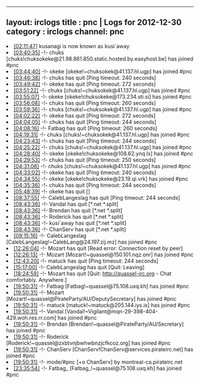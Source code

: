 
---
layout: irclogs
title : pnc | Logs for 2012-12-30
category : irclogs
channel: pnc
---
<li class="logitem"><a href="#02:11:47" name="02:11:47" class="time">[02:11:47]</a> <span class="nick">kusanagi</span> is now known as <span class="nick">kusi`away</span> </li>
<li class="logitem"><a href="#03:40:35" name="03:40:35" class="time">[03:40:35]</a> -!- <span class="join">chuks</span> [chuks!chuksokeke@21.98.861.850.static.hosted.by.easyhost.be] has joined #pnc </li>
<li class="logitem"><a href="#03:44:40" name="03:44:40" class="time">[03:44:40]</a> -!- <span class="join">okeke</span> [okeke!~chuksokek@41.137.hl.ugp] has joined #pnc </li>
<li class="logitem"><a href="#03:46:38" name="03:46:38" class="time">[03:46:38]</a> -!- <span class="quit">chuks</span> has quit [Ping timeout: 240 seconds] </li>
<li class="logitem"><a href="#03:49:42" name="03:49:42" class="time">[03:49:42]</a> -!- <span class="quit">okeke</span> has quit [Ping timeout: 272 seconds] </li>
<li class="logitem"><a href="#03:51:22" name="03:51:22" class="time">[03:51:22]</a> -!- <span class="join">chuks</span> [chuks!~chuksokek@41.137.hl.ugp] has joined #pnc </li>
<li class="logitem"><a href="#03:55:07" name="03:55:07" class="time">[03:55:07]</a> -!- <span class="join">okeke</span> [okeke!chuksokeke@173.234.sti.si] has joined #pnc </li>
<li class="logitem"><a href="#03:56:08" name="03:56:08" class="time">[03:56:08]</a> -!- <span class="quit">chuks</span> has quit [Ping timeout: 260 seconds] </li>
<li class="logitem"><a href="#03:59:36" name="03:59:36" class="time">[03:59:36]</a> -!- <span class="join">chuks</span> [chuks!~chuksokek@41.137.hl.ugp] has joined #pnc </li>
<li class="logitem"><a href="#04:02:22" name="04:02:22" class="time">[04:02:22]</a> -!- <span class="quit">okeke</span> has quit [Ping timeout: 272 seconds] </li>
<li class="logitem"><a href="#04:04:05" name="04:04:05" class="time">[04:04:05]</a> -!- <span class="quit">chuks</span> has quit [Ping timeout: 244 seconds] </li>
<li class="logitem"><a href="#04:08:16" name="04:08:16" class="time">[04:08:16]</a> -!- <span class="quit">Fatbag</span> has quit [Ping timeout: 260 seconds] </li>
<li class="logitem"><a href="#04:19:31" name="04:19:31" class="time">[04:19:31]</a> -!- <span class="join">chuks</span> [chuks!~chuksokek@41.137.hl.ugp] has joined #pnc </li>
<li class="logitem"><a href="#04:23:43" name="04:23:43" class="time">[04:23:43]</a> -!- <span class="quit">chuks</span> has quit [Ping timeout: 244 seconds] </li>
<li class="logitem"><a href="#04:25:22" name="04:25:22" class="time">[04:25:22]</a> -!- <span class="join">chuks</span> [chuks!~chuksokek@41.137.hl.ugp] has joined #pnc </li>
<li class="logitem"><a href="#04:28:40" name="04:28:40" class="time">[04:28:40]</a> -!- <span class="join">okeke</span> [okeke!chuksokeke@108.62.ynq.lx] has joined #pnc </li>
<li class="logitem"><a href="#04:29:53" name="04:29:53" class="time">[04:29:53]</a> -!- <span class="quit">chuks</span> has quit [Ping timeout: 250 seconds] </li>
<li class="logitem"><a href="#04:31:06" name="04:31:06" class="time">[04:31:06]</a> -!- <span class="join">chuks</span> [chuks!~chuksokek@41.137.hl.ugp] has joined #pnc </li>
<li class="logitem"><a href="#04:33:02" name="04:33:02" class="time">[04:33:02]</a> -!- <span class="quit">okeke</span> has quit [Ping timeout: 240 seconds] </li>
<li class="logitem"><a href="#04:34:55" name="04:34:55" class="time">[04:34:55]</a> -!- <span class="join">okeke</span> [okeke!chuksokeke@23.19.qi.vrk] has joined #pnc </li>
<li class="logitem"><a href="#04:35:36" name="04:35:36" class="time">[04:35:36]</a> -!- <span class="quit">chuks</span> has quit [Ping timeout: 244 seconds] </li>
<li class="logitem"><a href="#05:48:39" name="05:48:39" class="time">[05:48:39]</a> -!- <span class="quit">okeke</span> has quit [] </li>
<li class="logitem"><a href="#08:37:55" name="08:37:55" class="time">[08:37:55]</a> -!- <span class="quit">CalebLangeslag</span> has quit [Ping timeout: 244 seconds] </li>
<li class="logitem"><a href="#08:43:36" name="08:43:36" class="time">[08:43:36]</a> -!- <span class="quit">Vandal</span> has quit [*.net *.split] </li>
<li class="logitem"><a href="#08:43:36" name="08:43:36" class="time">[08:43:36]</a> -!- <span class="quit">Brendan</span> has quit [*.net *.split] </li>
<li class="logitem"><a href="#08:43:36" name="08:43:36" class="time">[08:43:36]</a> -!- <span class="quit">Roderick</span> has quit [*.net *.split] </li>
<li class="logitem"><a href="#08:43:36" name="08:43:36" class="time">[08:43:36]</a> -!- <span class="quit">kusi`away</span> has quit [*.net *.split] </li>
<li class="logitem"><a href="#08:43:36" name="08:43:36" class="time">[08:43:36]</a> -!- <span class="quit">ChanServ</span> has quit [*.net *.split] </li>
<li class="logitem"><a href="#09:15:16" name="09:15:16" class="time">[09:15:16]</a> -!- <span class="join">CalebLangeslag</span> [CalebLangeslag!~CalebLang@24.197.zij.mz] has joined #pnc </li>
<li class="logitem"><a href="#12:26:04" name="12:26:04" class="time">[12:26:04]</a> -!- <span class="quit">Mozart</span> has quit [Read error: Connection reset by peer] </li>
<li class="logitem"><a href="#12:26:13" name="12:26:13" class="time">[12:26:13]</a> -!- <span class="join">Mozart</span> [Mozart!~quassel@150.101.nqz.onr] has joined #pnc </li>
<li class="logitem"><a href="#12:43:20" name="12:43:20" class="time">[12:43:20]</a> -!- <span class="quit">matuck</span> has quit [Ping timeout: 244 seconds] </li>
<li class="logitem"><a href="#15:17:00" name="15:17:00" class="time">[15:17:00]</a> -!- <span class="quit">CalebLangeslag</span> has quit [Quit: Leaving] </li>
<li class="logitem"><a href="#18:24:59" name="18:24:59" class="time">[18:24:59]</a> -!- <span class="quit">Mozart</span> has quit [Quit: <a href="http://quassel-irc.org" target="_blank">http://quassel-irc.org</a> - Chat comfortably. Anywhere.] </li>
<li class="logitem"><a href="#19:50:31" name="19:50:31" class="time">[19:50:31]</a> -!- <span class="join">Fatbag</span> [Fatbag!~quassel@75.108.uxq.kh] has joined #pnc </li>
<li class="logitem"><a href="#19:50:31" name="19:50:31" class="time">[19:50:31]</a> -!- <span class="join">Mozart</span> [Mozart!~quassel@PirateParty/AU/DeputySecretary] has joined #pnc </li>
<li class="logitem"><a href="#19:50:31" name="19:50:31" class="time">[19:50:31]</a> -!- <span class="join">matuck</span> [matuck!~matuck@205.144.iys.ix] has joined #pnc </li>
<li class="logitem"><a href="#19:50:31" name="19:50:31" class="time">[19:50:31]</a> -!- <span class="join">Vandal</span> [Vandal!~Vigilant@mqn-29-398-404-429.woh.res.rr.com] has joined #pnc </li>
<li class="logitem"><a href="#19:50:31" name="19:50:31" class="time">[19:50:31]</a> -!- <span class="join">Brendan</span> [Brendan!~quassel@PirateParty/AU/Secretary] has joined #pnc </li>
<li class="logitem"><a href="#19:50:31" name="19:50:31" class="time">[19:50:31]</a> -!- <span class="join">Roderick</span> [Roderick!~quassel@zxbtvnjbwhwbnzjcfkcoz.org] has joined #pnc </li>
<li class="logitem"><a href="#19:50:31" name="19:50:31" class="time">[19:50:31]</a> -!- <span class="join">ChanServ</span> [ChanServ!ChanServ@services.pirateirc.net] has joined #pnc </li>
<li class="logitem"><a href="#19:50:31" name="19:50:31" class="time">[19:50:31]</a> -!- mode/<span class="mode">#pnc</span> [+o ChanServ] by montreal-ca.pirateirc.net </li>
<li class="logitem"><a href="#23:35:54" name="23:35:54" class="time">[23:35:54]</a> -!- <span class="join">Fatbag_</span> [Fatbag_!~quassel@75.108.uxq.kh] has joined #pnc </li>



